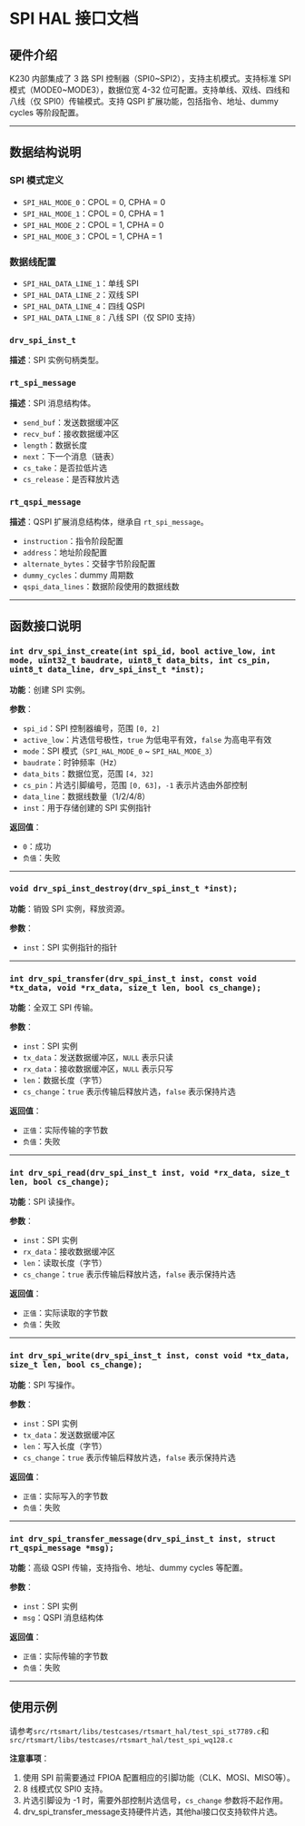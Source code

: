 # SPI HAL 接口文档

## 硬件介绍

K230 内部集成了 3 路 SPI 控制器（SPI0~SPI2），支持主机模式。支持标准 SPI 模式（MODE0~MODE3），数据位宽 4-32 位可配置。支持单线、双线、四线和八线（仅 SPI0）传输模式。支持 QSPI 扩展功能，包括指令、地址、dummy cycles 等阶段配置。

---

## 数据结构说明

### SPI 模式定义

- `SPI_HAL_MODE_0`：CPOL = 0, CPHA = 0
- `SPI_HAL_MODE_1`：CPOL = 0, CPHA = 1
- `SPI_HAL_MODE_2`：CPOL = 1, CPHA = 0
- `SPI_HAL_MODE_3`：CPOL = 1, CPHA = 1

### 数据线配置

- `SPI_HAL_DATA_LINE_1`：单线 SPI
- `SPI_HAL_DATA_LINE_2`：双线 SPI
- `SPI_HAL_DATA_LINE_4`：四线 QSPI
- `SPI_HAL_DATA_LINE_8`：八线 SPI（仅 SPI0 支持）

### `drv_spi_inst_t`

**描述**：SPI 实例句柄类型。

### `rt_spi_message`

**描述**：SPI 消息结构体。

- `send_buf`：发送数据缓冲区
- `recv_buf`：接收数据缓冲区
- `length`：数据长度
- `next`：下一个消息（链表）
- `cs_take`：是否拉低片选
- `cs_release`：是否释放片选

### `rt_qspi_message`

**描述**：QSPI 扩展消息结构体，继承自 `rt_spi_message`。

- `instruction`：指令阶段配置
- `address`：地址阶段配置
- `alternate_bytes`：交替字节阶段配置
- `dummy_cycles`：dummy 周期数
- `qspi_data_lines`：数据阶段使用的数据线数

---

## 函数接口说明

### `int drv_spi_inst_create(int spi_id, bool active_low, int mode, uint32_t baudrate, uint8_t data_bits, int cs_pin, uint8_t data_line, drv_spi_inst_t *inst);`

**功能**：创建 SPI 实例。

**参数**：

- `spi_id`：SPI 控制器编号，范围 `[0, 2]`
- `active_low`：片选信号极性，`true` 为低电平有效，`false` 为高电平有效
- `mode`：SPI 模式（`SPI_HAL_MODE_0` ~ `SPI_HAL_MODE_3`）
- `baudrate`：时钟频率（Hz）
- `data_bits`：数据位宽，范围 `[4, 32]`
- `cs_pin`：片选引脚编号，范围 `[0, 63]`，`-1` 表示片选由外部控制
- `data_line`：数据线数量（1/2/4/8）
- `inst`：用于存储创建的 SPI 实例指针

**返回值**：

- `0`：成功
- `负值`：失败

---

### `void drv_spi_inst_destroy(drv_spi_inst_t *inst);`

**功能**：销毁 SPI 实例，释放资源。

**参数**：

- `inst`：SPI 实例指针的指针

---

### `int drv_spi_transfer(drv_spi_inst_t inst, const void *tx_data, void *rx_data, size_t len, bool cs_change);`

**功能**：全双工 SPI 传输。

**参数**：

- `inst`：SPI 实例
- `tx_data`：发送数据缓冲区，`NULL` 表示只读
- `rx_data`：接收数据缓冲区，`NULL` 表示只写
- `len`：数据长度（字节）
- `cs_change`：`true` 表示传输后释放片选，`false` 表示保持片选

**返回值**：

- `正值`：实际传输的字节数
- `负值`：失败

---

### `int drv_spi_read(drv_spi_inst_t inst, void *rx_data, size_t len, bool cs_change);`

**功能**：SPI 读操作。

**参数**：

- `inst`：SPI 实例
- `rx_data`：接收数据缓冲区
- `len`：读取长度（字节）
- `cs_change`：`true` 表示传输后释放片选，`false` 表示保持片选

**返回值**：

- `正值`：实际读取的字节数
- `负值`：失败

---

### `int drv_spi_write(drv_spi_inst_t inst, const void *tx_data, size_t len, bool cs_change);`

**功能**：SPI 写操作。

**参数**：

- `inst`：SPI 实例
- `tx_data`：发送数据缓冲区
- `len`：写入长度（字节）
- `cs_change`：`true` 表示传输后释放片选，`false` 表示保持片选

**返回值**：

- `正值`：实际写入的字节数
- `负值`：失败

---

### `int drv_spi_transfer_message(drv_spi_inst_t inst, struct rt_qspi_message *msg);`

**功能**：高级 QSPI 传输，支持指令、地址、dummy cycles 等配置。

**参数**：

- `inst`：SPI 实例
- `msg`：QSPI 消息结构体

**返回值**：

- `正值`：实际传输的字节数
- `负值`：失败

---

## 使用示例

请参考`src/rtsmart/libs/testcases/rtsmart_hal/test_spi_st7789.c`和`src/rtsmart/libs/testcases/rtsmart_hal/test_spi_wq128.c`

**注意事项**：

1. 使用 SPI 前需要通过 FPIOA 配置相应的引脚功能（CLK、MOSI、MISO等）。
1. 8 线模式仅 SPI0 支持。
1. 片选引脚设为 -1 时，需要外部控制片选信号，`cs_change` 参数将不起作用。
1. drv_spi_transfer_message支持硬件片选，其他hal接口仅支持软件片选。
